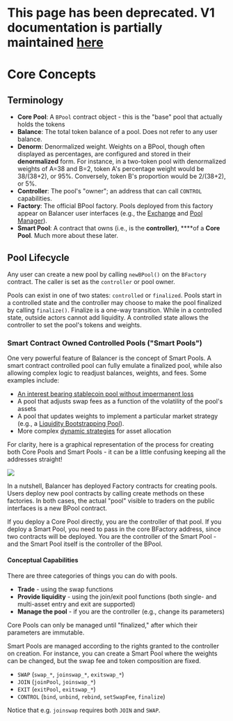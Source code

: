 # This page has been deprecated. V1 documentation is partially maintained [here](docs.balancer.fi/v/v1/protocol/concepts)

# Core Concepts

## Terminology

* **Core Pool**: A `BPool` contract object - this is the "base" pool that actually holds the tokens
* **Balance**: The total token balance of a pool. Does not refer to any user balance.
* **Denorm**: Denormalized weight. Weights on a BPool, though often displayed as percentages, are configured and stored in their **denormalized** form. For instance, in a two-token pool with denormalized weights of A=38 and B=2, token A's percentage weight would be 38/\(38+2\), or 95%. Conversely, token B's proportion would be 2/\(38+2\), or 5%.
* **Controller**: The pool's "owner"; an address that can call `CONTROL` capabilities.
* **Factory**: The official BPool factory. Pools deployed from this factory appear on Balancer user interfaces \(e.g., the [Exchange](https://balancer.exchange/#/swap) and [Pool Manager](https://pools.balancer.exchange/#/)\).
* **Smart Pool**: A contract that owns \(i.e., is the **controller\)**, ****of a **Core** **Pool**. Much more about these later.

## Pool Lifecycle

Any user can create a new pool by calling `newBPool()` on the `BFactory` contract. The caller is set as the `controller` or pool owner.

Pools can exist in one of two states: `controlled` or `finalized`. Pools start in a controlled state and the controller may choose to make the pool finalized by calling `finalize()`. Finalize is a one-way transition. While in a controlled state, outside actors cannot add liquidity. A controlled state allows the controller to set the pool's tokens and weights.

### Smart Contract Owned Controlled Pools \("Smart Pools"\)

One very powerful feature of Balancer is the concept of Smart Pools. A smart contract controlled pool can fully emulate a finalized pool, while also allowing complex logic to readjust balances, weights, and fees. Some examples include:

* [An interest bearing stablecoin pool without impermanent loss](https://medium.com/balancer-protocol/zero-impermanent-loss-stablecoin-pool-with-lending-interests-a3da6d8bb782)
* A pool that adjusts swap fees as a function of the volatility of the pool's assets
* A pool that updates weights to implement a particular market strategy \(e.g., a [Liquidity Bootstrapping Pool](https://balancer.finance/2020/03/04/building-liquidity-into-token-distribution/)\).
* More complex [dynamic strategies](https://caia.org/sites/default/files/dynamic_strategies_for_asset_allocation.pdf) for asset allocation

For clarity, here is a graphical representation of the process for creating both Core Pools and Smart Pools - it can be a little confusing keeping all the addresses straight!

![](../.gitbook/assets/deployment.jpg)

In a nutshell, Balancer has deployed Factory contracts for creating pools. Users deploy new pool contracts by calling create methods on these factories. In both cases, the actual "pool" visible to traders on the public interfaces is a new BPool contract.

If you deploy a Core Pool directly, you are the controller of that pool. If you deploy a Smart Pool, you need to pass in the core BFactory address, since two contracts will be deployed. You are the controller of the Smart Pool - and the Smart Pool itself is the controller of the BPool.

#### Conceptual Capabilities

There are three categories of things you can do with pools.

* **Trade** - using the swap functions
* **Provide liquidity** - using the join/exit pool functions \(both single- and multi-asset entry and exit are supported\)
* **Manage the pool** - if you are the controller \(e.g., change its parameters\)

Core Pools can only be managed until "finalized," after which their parameters are immutable.

Smart Pools are managed according to the rights granted to the controller on creation. For instance, you can create a Smart Pool where the weights can be changed, but the swap fee and token composition are fixed.

* `SWAP`  \(`swap_*`, `joinswap_*`, `exitswap_*`\)
* `JOIN` \(`joinPool`, `joinswap_*`\)
* `EXIT` \(`exitPool`, `exitswap_*`\)
* `CONTROL` \(`bind`, `unbind`, `rebind`, `setSwapFee`, `finalize`\)

Notice that e.g. `joinswap` requires both `JOIN` and `SWAP`.

